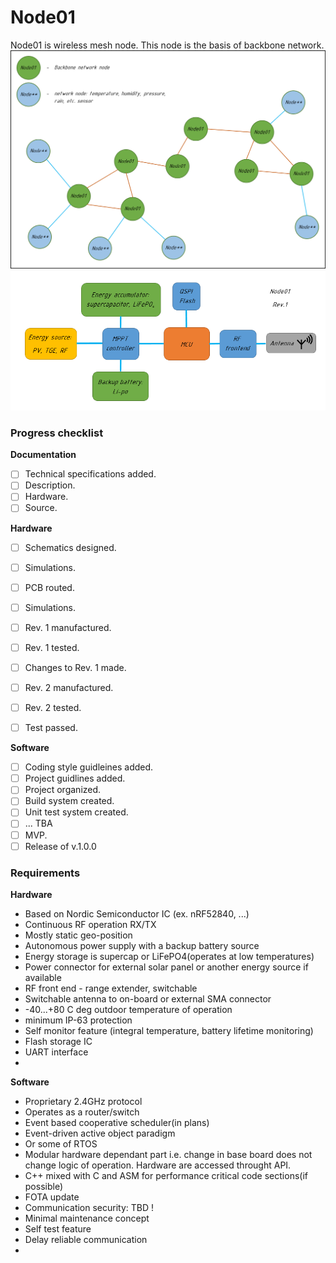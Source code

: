 # Node01
Node01 is wireless mesh node. This node is the basis of backbone network.
![netEample](docs/images/NetExample.png)
![BlockScheme](docs/images/BlockScheme.png)

###  Progress checklist
**Documentation**
- [ ] Technical specifications added.
- [ ] Description.
- [ ] Hardware.
- [ ] Source.

**Hardware**
- [ ] Schematics designed.
- [ ] Simulations.
- [ ] PCB routed.
- [ ] Simulations.
- [ ] Rev. 1 manufactured.
- [ ] Rev. 1 tested.
- [ ] Changes to Rev. 1 made.
- [ ] Rev. 2 manufactured.
- [ ] Rev. 2 tested.
- [ ] Test passed.


**Software**
- [ ] Coding style guidleines added.
- [ ] Project guidlines added.
- [ ] Project organized.
- [ ] Build system created.
- [ ] Unit test system created.
- [ ] ... TBA
- [ ] MVP.
- [ ] Release of v.1.0.0

### Requirements
**Hardware**
* Based on Nordic Semiconductor IC (ex. nRF52840, ...)
* Continuous RF operation RX/TX
* Mostly static geo-position
* Autonomous power supply with a backup battery source
* Energy storage is supercap or LiFePO4(operates at low temperatures)
* Power connector for external solar panel or another energy source if available
* RF front end - range extender, switchable
* Switchable antenna to on-board or external SMA connector
* -40...+80 C deg outdoor temperature of operation
* minimum IP-63 protection
* Self monitor feature (integral temperature, battery lifetime monitoring)
* Flash storage IC
* UART interface
* 

**Software**
* Proprietary 2.4GHz protocol
* Operates as a router/switch
* Event based cooperative scheduler(in plans)
* Event-driven active object paradigm
* Or some of RTOS
* Modular hardware dependant part i.e. change in base board does not change logic
of operation. Hardware are accessed throught API.
* C++ mixed with C and ASM for performance critical code sections(if possible)
* FOTA update
* Communication security: TBD !
* Minimal maintenance concept
* Self test feature
* Delay reliable communication
*
